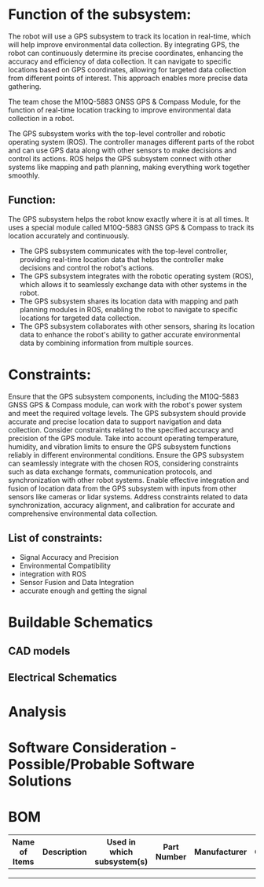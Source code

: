 # Function of the subsystem:

The robot will use a GPS subsystem to track its location in real-time, which will help improve environmental data collection. By integrating GPS, the robot can continuously determine its precise coordinates, enhancing the accuracy and efficiency of data collection. It can navigate to specific locations based on GPS coordinates, allowing for targeted data collection from different points of interest. This approach enables more precise data gathering.

The team chose the M10Q-5883 GNSS GPS & Compass Module, for the function of real-time location tracking to improve environmental data collection in a robot.

The GPS subsystem works with the top-level controller and robotic operating system (ROS). The controller manages different parts of the robot and can use GPS data along with other sensors to make decisions and control its actions. ROS helps the GPS subsystem connect with other systems like mapping and path planning, making everything work together smoothly.

## Function:
The GPS subsystem helps the robot know exactly where it is at all times. It uses a special module called M10Q-5883 GNSS GPS & Compass to track its location accurately and continuously.

- The GPS subsystem communicates with the top-level controller, providing real-time location data that helps the controller make decisions and control the robot's actions.
- The GPS subsystem integrates with the robotic operating system (ROS), which allows it to seamlessly exchange data with other systems in the robot.
- The GPS subsystem shares its location data with mapping and path planning modules in ROS, enabling the robot to navigate to specific locations for targeted data collection.
- The GPS subsystem collaborates with other sensors, sharing its location data to enhance the robot's ability to gather accurate environmental data by combining information from multiple sources.

# Constraints:

Ensure that the GPS subsystem components, including the M10Q-5883 GNSS GPS & Compass module, can work with the robot's power system and meet the required voltage levels. The GPS subsystem should provide accurate and precise location data to support navigation and data collection. Consider constraints related to the specified accuracy and precision of the GPS module. Take into account operating temperature, humidity, and vibration limits to ensure the GPS subsystem functions reliably in different environmental conditions. Ensure the GPS subsystem can seamlessly integrate with the chosen ROS, considering constraints such as data exchange formats, communication protocols, and synchronization with other robot systems. Enable effective integration and fusion of location data from the GPS subsystem with inputs from other sensors like cameras or lidar systems. Address constraints related to data synchronization, accuracy alignment, and calibration for accurate and comprehensive environmental data collection.

## List of constraints:
- Signal Accuracy and Precision
- Environmental Compatibility
- integration with ROS
- Sensor Fusion and Data Integration
- accurate enough and getting the signal 

# Buildable Schematics
## CAD models
## Electrical Schematics

# Analysis

# Software Consideration - Possible/Probable Software Solutions

# BOM
| Name of Items |  Description    | Used in which subsystem(s) | Part Number | Manufacturer | Quantity | Price | Total |
| ---           |     ---         |          ---               |      ---    |     ---      |    ---   |  ---  |  ---  |
|               |                 |                            |             |              |          |       |       |
|               |                 |                            |             |              |          |       |       |
|               |                 |                            |             |              |          |       |       |
